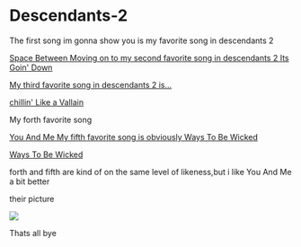 # Descendants-2
<html>
<body>
<p>The first song im gonna show you is my favorite song in descendants 2</p>
<a href=https://www.youtube.com/watch?v=NalipNz4e3g>Space Between
Moving on to my second favorite song in descendants 2
<a href=https://www.youtube.com/watch?v=4Vv-zcAoer8>Its Goin' Down
<p>My third favorite song in descendants 2 is...</p>
<a href=https://www.youtube.com/watch?v=tSDcbucrWmw>chillin' Like a Vallain</a>
<p>My forth favorite song</p>
<a href=https://www.youtube.com/watch?v=Q0kuJ3lPnPY>You And Me
My fifth favorite song is obviously Ways To Be Wicked</p><a href=https://www.youtube.com/watch?v=lX6g_cm2rM4>Ways To Be Wicked</a>
<p>forth and fifth are kind of on the same level of likeness,but i like You And Me a bit better</p>
<p>their picture</p>
<p><img src=http://www.heyuguys.com/images/2017/05/Descendents-2-Group.jpg></p>
<p>Thats all bye</p>
